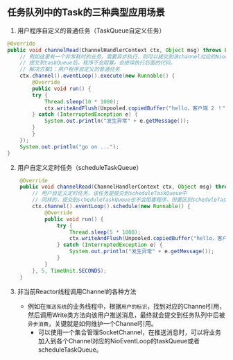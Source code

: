 任务队列中的Task的三种典型应用场景
---

1. 用户程序自定义的普通任务（TaskQueue自定义任务）
```java
@Override
public void channelRead(ChannelHandlerContext ctx, Object msg) throws Exception {
	// 例如这里有一个非常耗时的业务，需要异步执行，则可以提交到该channel对应的NioEventLoop的taskQueue中
	// 提交到taskQueue后，程序不会阻塞，会继续执行后面的代码。
	// 解决方案1：用户程序自定义的普通任务
	ctx.channel().eventLoop().execute(new Runnable() {
	    @Override
	    public void run() {
		try {
		    Thread.sleep(10 * 1000);
		    ctx.writeAndFlush(Unpooled.copiedBuffer("hello，客户端 2 ！", CharsetUtil.UTF_8));
		} catch (InterruptedException e) {
		    System.out.println("发生异常" + e.getMessage());
		}
	    }
	});
	System.out.println("go on ...");
}
```

2. 用户自定义定时任务（scheduleTaskQueue）
```java
    @Override
    public void channelRead(ChannelHandlerContext ctx, Object msg) throws Exception {
        // 用户自定义定时任务，该任务是提交到scheduleTaskQueue中
        // 同样的，提交到scheduleTaskQueue也不会阻塞程序，但要区别scheduleTaskQueue和taskQueue
        ctx.channel().eventLoop().schedule(new Runnable() {
            @Override
            public void run() {
                try {
                    Thread.sleep(5 * 1000);
                    ctx.writeAndFlush(Unpooled.copiedBuffer("hello，客户端 2 ！", CharsetUtil.UTF_8));
                } catch (InterruptedException e) {
                    System.out.println("发生异常" + e.getMessage());
                }
            }
        }, 5, TimeUnit.SECONDS);
    }
```

3. 非当前Reactor线程调用Channel的各种方法

	* 例如在`推送系统`的业务线程中，根据`用户的标识`，找到对应的Channel引用，然后调用Write类方法向该用户推送消息，最终就会提交到任务队列中后被`异步消费`，关键就是如何维护一个Channel引用。
		* 可以使用一个集合管理SocketChannel，在推送消息时，可以将业务加入到各个Channel对应的NioEventLoop的taskQueue或者scheduleTaskQueue。

